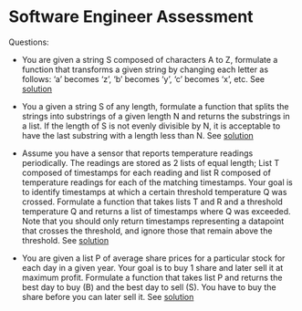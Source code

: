 # Software Engineer Assessment

Questions:

- You are given a string S composed of characters A to Z, formulate a function that transforms a given string by changing each letter as follows: ‘a’ becomes ‘z’, ‘b’ becomes ‘y’, ‘c’ becomes ‘x’, etc. See [solution](./pset1.py)

- You a given a string S of any length, formulate a function that splits the strings into substrings of a given length N and returns the substrings in a list. If the length of S is not evenly divisible by N, it is acceptable to have the last substring with a length less than N. See [solution](./pset2.py)

- Assume you have a sensor that reports temperature readings periodically. The readings are stored as 2 lists of equal length; List T composed of timestamps for each reading and list R composed of temperature readings for each of the matching timestamps. Your goal is to identify timestamps at which a certain threshold temperature Q was crossed. Formulate a function that takes lists T and R and a threshold temperature Q and returns a list of timestamps where Q was exceeded. Note that you should only return timestamps representing a datapoint that crosses the threshold, and ignore those that remain above the threshold. See [solution](./pset3.py)

- You are given a list P of average share prices for a particular stock for each day in a given year. Your goal is to buy 1 share and later sell it at maximum profit. Formulate a function that takes list P and returns the best day to buy (B) and the best day to sell (S). You have to buy the share before you can later sell it. See [solution](./pset4.py)
